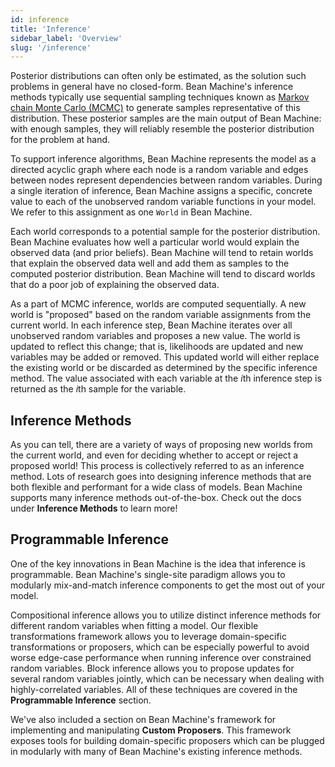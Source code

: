 ```yaml
---
id: inference
title: 'Inference'
sidebar_label: 'Overview'
slug: '/inference'
---
```

<!-- @import "../../header.md" -->

Posterior distributions can often only be estimated, as the solution such problems in general have no closed-form. Bean Machine's inference methods typically use sequential sampling techniques known as [Markov chain Monte Carlo (MCMC)](https://towardsdatascience.com/a-zero-math-introduction-to-markov-chain-monte-carlo-methods-dcba889e0c50) to generate samples representative of this distribution. These posterior samples are the main output of Bean Machine: with enough samples, they will reliably resemble the posterior distribution for the problem at hand.

To support inference algorithms, Bean Machine represents the model as a directed acyclic graph where each node is a random variable and edges between nodes represent dependencies between random variables. During a single iteration of inference, Bean Machine assigns a specific, concrete value to each of the unobserved random variable functions in your model. We refer to this assignment as one `World` in Bean Machine.

Each world corresponds to a potential sample for the posterior distribution. Bean Machine evaluates how well a particular world would explain the observed data (and prior beliefs). Bean Machine will tend to retain worlds that explain the observed data well and add them as samples to the computed posterior distribution. Bean Machine will tend to discard worlds that do a poor job of explaining the observed data.

As a part of MCMC inference, worlds are computed sequentially. A new world is "proposed" based on the random variable assignments from the current world. In each inference step, Bean Machine iterates over all unobserved random variables and proposes a new value. The world is updated to reflect this change; that is, likelihoods are updated and new variables may be added or removed. This updated world will either replace the existing world or be discarded as determined by the specific inference method. The value associated with each variable at the $i$th inference step is returned as the $i$th sample for the variable.

## Inference Methods

As you can tell, there are a variety of ways of proposing new worlds from the current world, and even for deciding whether to accept or reject a proposed world! This process is collectively referred to as an inference method. Lots of research goes into designing inference methods that are both flexible and performant for a wide class of models. Bean Machine supports many inference methods out-of-the-box. Check out the docs under **Inference Methods** to learn more!

## Programmable Inference

One of the key innovations in Bean Machine is the idea that inference is programmable. Bean Machine's single-site paradigm allows you to modularly mix-and-match inference components to get the most out of your model.

Compositional inference allows you to utilize distinct inference methods for different random variables when fitting a model. Our flexible transformations framework allows you to leverage domain-specific transformations or proposers, which can be especially powerful to avoid worse edge-case performance when running inference over constrained random variables. Block inference allows you to propose updates for several random variables jointly, which can be necessary when dealing with highly-correlated variables. All of these techniques are covered in the **Programmable Inference** section.

We've also included a section on Bean Machine's framework for implementing and manipulating **Custom Proposers**. This framework exposes tools for building domain-specific proposers which can be plugged in modularly with many of Bean Machine's existing inference methods.
